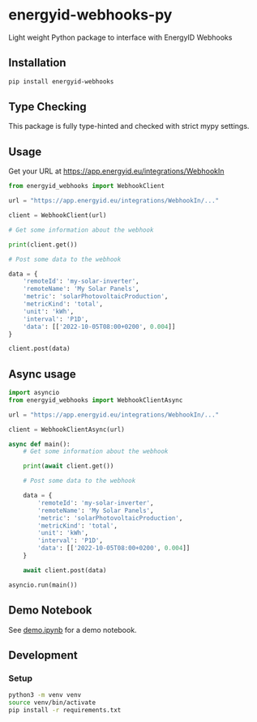 # energyid-webhooks-py
Light weight Python package to interface with EnergyID Webhooks

## Installation
```bash
pip install energyid-webhooks
```
## Type Checking
This package is fully type-hinted and checked with strict mypy settings.

## Usage

Get your URL at https://app.energyid.eu/integrations/WebhookIn

```python
from energyid_webhooks import WebhookClient

url = "https://app.energyid.eu/integrations/WebhookIn/..."

client = WebhookClient(url)

# Get some information about the webhook

print(client.get())

# Post some data to the webhook

data = {
    'remoteId': 'my-solar-inverter',
    'remoteName': 'My Solar Panels',
    'metric': 'solarPhotovoltaicProduction',
    'metricKind': 'total',
    'unit': 'kWh',
    'interval': 'P1D',
    'data': [['2022-10-05T08:00+0200', 0.004]]
}

client.post(data)
```

## Async usage

```python
import asyncio
from energyid_webhooks import WebhookClientAsync

url = "https://app.energyid.eu/integrations/WebhookIn/..."

client = WebhookClientAsync(url)

async def main():
    # Get some information about the webhook

    print(await client.get())

    # Post some data to the webhook

    data = {
        'remoteId': 'my-solar-inverter',
        'remoteName': 'My Solar Panels',
        'metric': 'solarPhotovoltaicProduction',
        'metricKind': 'total',
        'unit': 'kWh',
        'interval': 'P1D',
        'data': [['2022-10-05T08:00+0200', 0.004]]
    }

    await client.post(data)

asyncio.run(main())
```

## Demo Notebook

See [demo.ipynb](src/demo.ipynb) for a demo notebook.

## Development

### Setup

```bash
python3 -m venv venv
source venv/bin/activate
pip install -r requirements.txt
```
